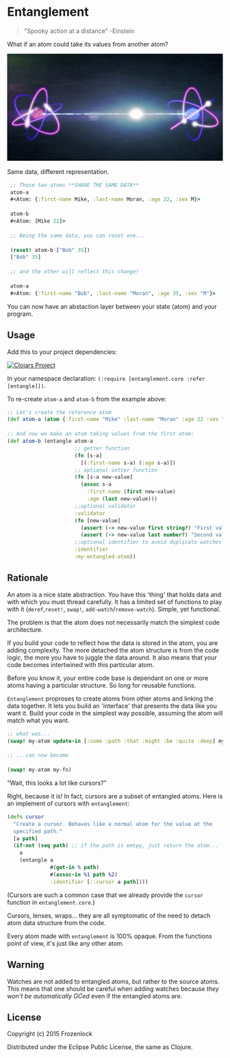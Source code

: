 Entanglement
==============

> "Spooky action at a distance" -Einstein

What if an atom could take its values from another atom?

<img src="https://raw.githubusercontent.com/Frozenlock/entanglement/master/quantum-entanglement1.png"
	alt="Entanglement"/>

Same data, different representation.


```clj
 ;; Those two atoms **SHARE THE SAME DATA**
 atom-a
 #<Atom: {:first-name Mike, :last-name Moran, :age 22, :sex M}>

 atom-b
 #<Atom: [Mike 22]>

 ;; Being the same data, you can reset one...

 (reset! atom-b ["Bob" 35])
 ["Bob" 35]
  
 ;; and the other will reflect this change!
  
 atom-a
 #<Atom: {:first-name "Bob", :last-name "Moran", :age 35, :sex "M"}>
```

You can now have an abstaction layer between your state (atom) and
your program.


Usage
-----

Add this to your project dependencies:

[![Clojars Project](http://clojars.org/org.clojars.frozenlock/entanglement/latest-version.svg)](http://clojars.org/org.clojars.frozenlock/entanglement)


In your namespace declaration: `(:require [entanglement.core :refer [entangle]])`.

To re-create `atom-a` and `atom-b` from the example above:

```clj
;; Let's create the reference atom
(def atom-a (atom {:first-name "Mike" :last-name "Moran" :age 22 :sex "M"}))

;; And now we make an atom taking values from the first atom:
(def atom-b (entangle atom-a
                      ;; getter function
                      (fn [s-a]
                        [(:first-name s-a) (:age s-a)])
                      ;; optional setter function
                      (fn [s-a new-value]
                        (assoc s-a
                          :first-name (first new-value)
                          :age (last new-value)))
                      ;;optional validator
                      :validator
                      (fn [new-value]
                        (assert (-> new-value first string?) "First value should be a string")
                        (assert (-> new-value last number?) "Second value should be a number"))
					  ;;optional identifier to avoid duplicate watches (see docstring)
					  :identifier
					  :my-entangled-atom))
```						

Rationale
-------

An atom is a nice state abstraction. You have this 'thing' that holds
data and with which you must thread carefully. It has a limited set of
functions to play with it (`deref`,`reset!`, `swap!`,
`add-watch`/`remove-watch`). Simple, yet functional.

The problem is that the atom does not necessarily match the simplest
code architecture.

If you build your code to reflect how the data is stored in the atom,
you are adding complexity. The more detached the atom structure is
from the code logic, the more you have to juggle the data around. It
also means that your code becomes intertwined with this particular
atom.

Before you know it, your entire code base is dependant on one or more
atoms having a particular structure. So long for reusable functions.

`Entanglement` proproses to create atoms from other atoms and linking
the data together. It lets you build an 'interface' that presents
the data like you want it. Build your code in the simplest way
possible, assuming the atom will match what you want.

```clj
;; what was...
(swap! my-atom update-in [:some :path :that :might :be :quite :deep] my-fn)

;; ...can now become

(swap! my-atom my-fn)
```

"Wait, this looks a lot like cursors?"

Right, because it is! In fact, cursors are a subset of entangled atoms.
Here is an implement of cursors with `entanglement`:
```clj
(defn cursor
  "Create a cursor. Behaves like a normal atom for the value at the
  specified path."
  [a path]  
  (if-not (seq path) ;; if the path is emtpy, just return the atom...
    a
    (entangle a
              #(get-in % path)
              #(assoc-in %1 path %2)
              :identifier [::cursor a path])))
```
			  
(Cursors are such a common case that we already provide the `cursor`
function in `entanglement.core`.)

Cursors, lenses, wraps... they are all symptomatic of the need to
detach atom data structure from the code.

Every atom made with `entanglement` is 100% opaque. From the functions
point of view, it's just like any other atom.


Warning
-------

Watches are not added to entangled atoms, but rather to the source
atoms. This means that one should be careful when adding watches
because *they won't be automatically GCed* even if the entangled atoms
are.


License
-------

Copyright (c) 2015 Frozenlock

Distributed under the Eclipse Public License, the same as Clojure.

